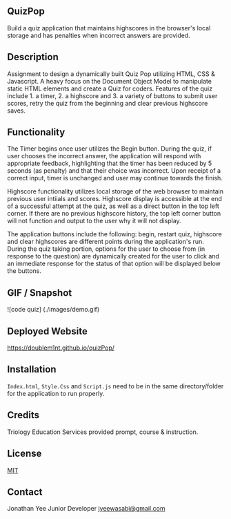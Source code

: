 ## QuizPop

Build a quiz application that maintains highscores in the browser's local storage and has penalties when incorrect answers are provided.

## Description

Assignment to design a dynamically built Quiz Pop utilizing HTML, CSS & Javascript. A heavy focus on the Document Object Model to manipulate static HTML elements and create a Quiz for coders. Features of the quiz include 1. a timer, 2. a highscore and 3. a variety of buttons to submit user scores, retry the quiz from the beginning and clear previous highscore saves. 

## Functionality

The Timer begins once user utilizes the Begin button. During the quiz, if user chooses the incorrect answer, the application will respond with appropriate feedback, highlighting that the timer has been reduced by 5 seconds (as penalty) and that their choice was incorrect. Upon receipt of a correct input, timer is unchanged and user may continue towards the finish. 

Highscore functionality utilizes local storage of the web browser to maintain previous user intiials and scores. Highscore display is accessible at the end of a successful attempt at the quiz, as well as a direct button in the top left corner. If there are no previous highscore history, the top left corner button will not function and output to the user why it will not display. 

The application buttons include the following: begin, restart quiz, highscore and clear highscores are different points during the application's run. During the quiz taking portion, options for the user to choose from (in response to the question) are dynamically created for the user to click and an immediate response for the status of that option will be displayed below the buttons. 

## GIF / Snapshot

![code quiz] (./images/demo.gif)

## Deployed Website
https://doublem1nt.github.io/quizPop/

## Installation
`Index.html`, `Style.Css` and `Script.js` need to be in the same directory/folder for the application to run properly. 

## Credits 
Triology Education Services provided prompt, course & instruction. 

## License
[MIT](https://choosealicense.com/licenses/mit/)

## Contact

Jonathan Yee
Junior Developer
jyeewasabi@gmail.com
